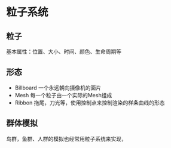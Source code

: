 # 粒子系统

## 粒子
基本属性：位置、大小、时间、颜色、生命周期等

## 形态
+ Billboard
一个永远朝向摄像机的面片
+ Mesh
每一个粒子由一个实际的Mesh组成
+ Ribbon
拖尾，刀光等，使用控制点来控制渲染的样条曲线的形态

## 群体模拟
鸟群，鱼群、人群的模拟也经常用粒子系统来实现，
